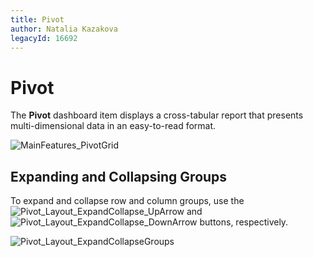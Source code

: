 ```yaml
---
title: Pivot
author: Natalia Kazakova
legacyId: 16692
---
```

# Pivot
The **Pivot** dashboard item displays a cross-tabular report that presents multi-dimensional data in an easy-to-read format.

![MainFeatures_PivotGrid](../../../images/img18212.png)

## Expanding and Collapsing Groups
To expand and collapse row and column groups, use the ![Pivot_Layout_ExpandCollapse_UpArrow](../../../images/img20155.png) and ![Pivot_Layout_ExpandCollapse_DownArrow](../../../images/img20154.png) buttons, respectively.

![Pivot_Layout_ExpandCollapseGroups](../../../images/img20151.png)
